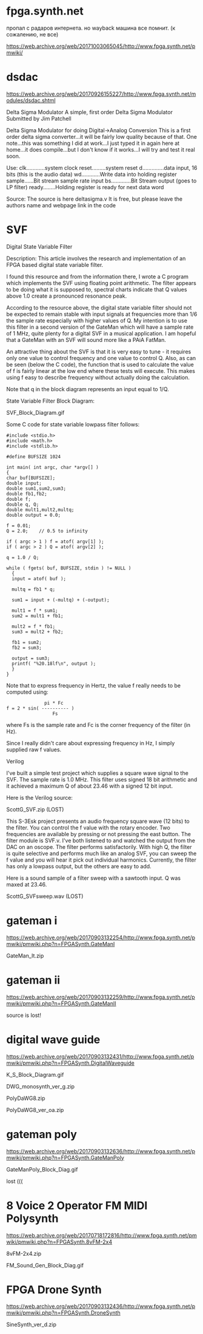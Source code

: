 # fpga.synth.net

пропал с радаров интернета. но wayback машина все помнит. (к сожалению, не все)

https://web.archive.org/web/20171003065045/http://www.fpga.synth.net/pmwiki/




# dsdac

https://web.archive.org/web/20170926155227/http://www.fpga.synth.net/modules/dsdac.shtml

Delta Sigma Modulator
A simple, first order Delta Sigma Modulator
Submitted by Jim Patchell

Delta Sigma Modulator for doing Digital->Analog Conversion
This is a first order delta sigma converter...it will be fairly low quality because of that.
One note...this was something I did at work...I just typed it in again here at home...it does compile...but I don't know if it works...I will try and test it real soon.

Use:
clk............system clock
reset.........system reset
d..............data input, 16 bits (this is the audio data)
wd............Write data into holding register
sample......Bit stream sample rate input
bs.............Bit Stream output (goes to LP filter)
ready........Holding register is ready for next data word

Source:
The source is here deltasigma.v
It is free, but please leave the authors name and webpage link in the code


# SVF

Digital State Variable Filter

Description: This article involves the research and implementation of an FPGA based digital state variable filter.

I found this resource and from the information there, I wrote a C program which implements the SVF using floating point arithmetic. The filter appears to be doing what it is supposed to, spectral charts indicate that Q values above 1.0 create a pronounced resonance peak.

According to the resource above, the digital state variable filter should not be expected to remain stable with input signals at frequencies more than 1/6 the sample rate especially with higher values of Q. My intention is to use this filter in a second version of the GateMan which will have a sample rate of 1 MHz, quite plenty for a digital SVF in a musical application. I am hopeful that a GateMan with an SVF will sound more like a PAiA FatMan.

An attractive thing about the SVF is that it is very easy to tune - it requires only one value to control frequency and one value to control Q. Also, as can be seen (below the C code), the function that is used to calculate the value of f is fairly linear at the low end where these tests will execute. This makes using f easy to describe frequency without actually doing the calculation.

Note that q in the block diagram represents an input equal to 1/Q.

State Variable Filter Block Diagram:

SVF_Block_Diagram.gif

Some C code for state variable lowpass filter follows:

```
#include <stdio.h>
#include <math.h>
#include <stdlib.h>

#define BUFSIZE 1024

int main( int argc, char *argv[] )
{
char buf[BUFSIZE];
double input;
double sum1,sum2,sum3;
double fb1,fb2;
double f;
double q, Q;
double mult1,mult2,multq;
double output = 0.0;

f = 0.01;
Q = 2.0;    // 0.5 to infinity

if ( argc > 1 ) f = atof( argv[1] );
if ( argc > 2 ) Q = atof( argv[2] );

q = 1.0 / Q;

while ( fgets( buf, BUFSIZE, stdin ) != NULL )
  {
  input = atof( buf );

  multq = fb1 * q;

  sum1 = input + (-multq) + (-output); 

  mult1 = f * sum1;
  sum2 = mult1 + fb1;      

  mult2 = f * fb1;
  sum3 = mult2 + fb2;

  fb1 = sum2;
  fb2 = sum3;

  output = sum3;
  printf( "%20.18lf\n", output );
  }
}
```

Note that to express frequency in Hertz, the value f really needs to be computed using:

```
              pi * Fc        
f = 2 * sin( ---------- )
                 Fs
```

where Fs is the sample rate and Fc is the corner frequency of the filter (in Hz).

Since I really didn't care about expressing frequency in Hz, I simply supplied raw f values.

Verilog

I've built a simple test project which supplies a square wave signal to the SVF. The sample rate is 1.0 MHz. This filter uses signed 18 bit arithmetic and it achieved a maximum Q of about 23.46 with a signed 12 bit input.

Here is the Verilog source:

ScottG_SVF.zip (LOST)

This S-3Esk project presents an audio frequency square wave (12 bits) to the filter. You can control the f value with the rotary encoder. Two frequencies are available by pressing or not pressing the east button. The filter module is SVF.v. I've both listened to and watched the output from the DAC on an oscope. The filter performs satisfactorily. With high Q, the filter is quite selective and performs much like an analog SVF, you can sweep the f value and you will hear it pick out individual harmonics. Currently, the filter has only a lowpass output, but the others are easy to add.

Here is a sound sample of a filter sweep with a sawtooth input. Q was maxed at 23.46.

ScottG_SVFsweep.wav (LOST)

# gateman i

https://web.archive.org/web/20170903132254/http://www.fpga.synth.net/pmwiki/pmwiki.php?n=FPGASynth.GateManI

GateMan_It.zip

# gateman ii

https://web.archive.org/web/20170903132259/http://www.fpga.synth.net/pmwiki/pmwiki.php?n=FPGASynth.GateManII

source is lost!

# digital wave guide

https://web.archive.org/web/20170903132431/http://www.fpga.synth.net/pmwiki/pmwiki.php?n=FPGASynth.DigitalWaveguide

K_S_Block_Diagram.gif

DWG_monosynth_ver_g.zip

PolyDaWG8.zip

PolyDaWG8_ver_oa.zip

# gateman poly

https://web.archive.org/web/20170903132636/http://www.fpga.synth.net/pmwiki/pmwiki.php?n=FPGASynth.GateManPoly

GateManPoly_Block_Diag.gif

lost (((

# 8 Voice 2 Operator FM MIDI Polysynth

https://web.archive.org/web/20170718172816/http://www.fpga.synth.net/pmwiki/pmwiki.php?n=FPGASynth.8vFM-2x4

8vFM-2x4.zip

FM_Sound_Gen_Block_Diag.gif

# FPGA Drone Synth

https://web.archive.org/web/20170903132436/http://www.fpga.synth.net/pmwiki/pmwiki.php?n=FPGASynth.DroneSynth

SineSynth_ver_d.zip